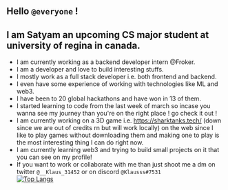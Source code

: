 ## Hello `@everyone` !
## I am Satyam an upcoming CS major student at university of regina in canada.
- I am currently working as a backend developer intern @Froker.
- I am a developer and love to build interesting stuffs.
- I mostly work as a full stack developer i.e. both frontend and backend.
- I even have some experience of working with technologies like ML and web3.
- I have been to 20 global hackathons and have won in 13 of them.
- I started learning to code from the last week of march so incase you wanna see my journey than you're on the right place ! go check it out !
- I am currently working on a 3D game i.e. https://sharktanks.tech/ (down since we are out of credits rn but will work locally) on the web since I like to play games without downloading them and making one to play is the most interesting thing I can do right now.
- I am currently learning web3 and trying to build small projects on it that you can see on my profile!
- If you want to work or collaborate with me than just shoot me a dm on twitter `@__Klaus_31452` or on discord `@Klausss#7531` <br>
[![Top Langs](https://github-readme-stats.vercel.app/api/top-langs/?username=KlausMikhaelson&layout=compact&theme=calm)](https://github.com/KlausMikhaelson/github-readme-stats)

